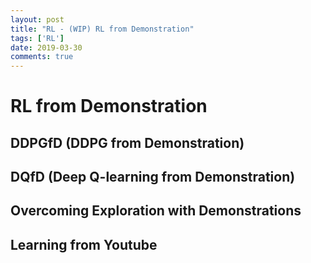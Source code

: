 ```yaml
---
layout: post
title: "RL - (WIP) RL from Demonstration"
tags: ['RL']
date: 2019-03-30
comments: true
---
```


# RL from Demonstration

## DDPGfD (DDPG from Demonstration)
## DQfD (Deep Q-learning from Demonstration)
## Overcoming Exploration with Demonstrations
## Learning from Youtube